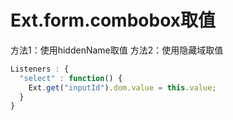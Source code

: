 # Ext.form.combobox取值
方法1：使用hiddenName取值
方法2：使用隐藏域取值
```Javascript
Listeners : {
  "select" : function() {
    Ext.get("inputId").dom.value = this.value;
  }
}
```
